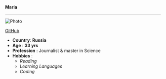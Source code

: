 **Maria**

---

![Photo](https://avatars1.githubusercontent.com/u/67787322?s=400&u=d31496e14923ea353ff871c981fb42da16dd1aa9&v=4 "Maria")

[GitHub](https://github.com/sashinskaya "Maria, GitHub")

- **Country**: **Russia**
- **Age** : **33 yrs**
- **Profession** : Journalist & master in Science
- **Hobbies** :
  - *Reading*
  - *Learning Languages*
  - *Coding*
